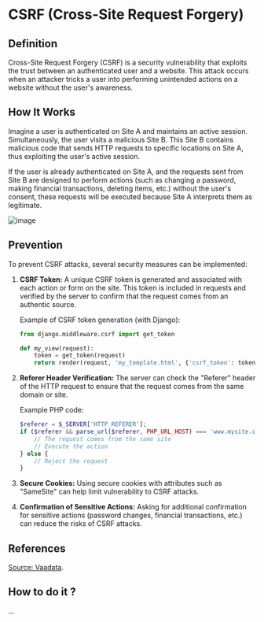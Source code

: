 # CSRF (Cross-Site Request Forgery)

## Definition

Cross-Site Request Forgery (CSRF) is a security vulnerability that exploits the trust between an authenticated user and a website. This attack occurs when an attacker tricks a user into performing unintended actions on a website without the user's awareness.

## How It Works

Imagine a user is authenticated on Site A and maintains an active session. Simultaneously, the user visits a malicious Site B. This Site B contains malicious code that sends HTTP requests to specific locations on Site A, thus exploiting the user's active session.

If the user is already authenticated on Site A, and the requests sent from Site B are designed to perform actions (such as changing a password, making financial transactions, deleting items, etc.) without the user's consent, these requests will be executed because Site A interprets them as legitimate.

![image](https://github.com/GuillaumeDorschner/HackMe/assets/44686652/09f32e44-de01-49c0-9c07-4171f8c2990d)


## Prevention

To prevent CSRF attacks, several security measures can be implemented:

1. **CSRF Token:** A unique CSRF token is generated and associated with each action or form on the site. This token is included in requests and verified by the server to confirm that the request comes from an authentic source.

    Example of CSRF token generation (with Django):

    ```python
    from django.middleware.csrf import get_token
    
    def my_view(request):
        token = get_token(request)
        return render(request, 'my_template.html', {'csrf_token': token})
    ```
    
2. **Referer Header Verification:** The server can check the "Referer" header of the HTTP request to ensure that the request comes from the same domain or site.

    Example PHP code:

    ```php
    $referer = $_SERVER['HTTP_REFERER'];
    if ($referer && parse_url($referer, PHP_URL_HOST) === 'www.mysite.com') {
        // The request comes from the same site
        // Execute the action
    } else {
        // Reject the request
    }
    ```
    
3. **Secure Cookies:** Using secure cookies with attributes such as "SameSite" can help limit vulnerability to CSRF attacks.

4. **Confirmation of Sensitive Actions:** Asking for additional confirmation for sensitive actions (password changes, financial transactions, etc.) can reduce the risks of CSRF attacks.

## References

[Source: Vaadata](https://www.vaadata.com/blog/fr/attaques-csrf-principes-impacts-exploitations-bonnes-pratiques-securite/#:~:text=Qu'est-ce%20qu'%27,web%20et%20d'%20un%20serveur).

## How to do it ?

...
